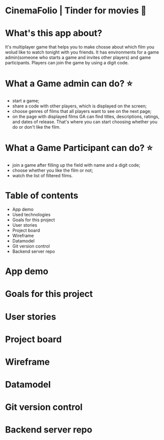 # CinemaFolio | Tinder for movies :movie_camera:

# What's this app about?
It's multiplayer game that helps you to make chosse about which film you wolud like to watch tonight with you friends. It has environments for a game admin(someone who starts a game and invites other players) and game participants. Players can join the game by using a digit code.

# What a Game admin can do? :star:

* start a game;
* share a code with other players, which is displayed on the screen;
* choose genres of films that all players want to see on the next page;
* on the page with displayed films GA can find titles, descriptions, ratings, and dates of release. That's where you can start choosing whether you do or don't like the film.

# What a Game Participant can do? :star:

* join a game after filling up the field with name and a digit code; 
* choose whether you like the film or not; 
* watch the list of filtered films.

# Table of contents
* App demo
* Used technologies
* Goals for this project
* User stories
* Project board
* Wireframe
* Datamodel
* Git version control
* Backend server repo

# App demo
# Goals for this project
# User stories
# Project board
# Wireframe
# Datamodel
# Git version control
# Backend server repo

